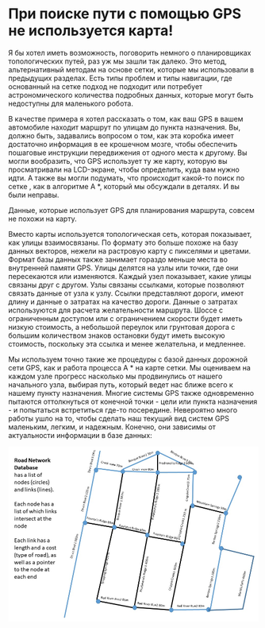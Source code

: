 # При поиске пути с помощью GPS не используется карта!

Я бы хотел иметь возможность, поговорить немного о планировщиках топологических путей, раз уж мы зашли так далеко. Это метод, альтернативный методам на основе сетки, которые мы использовали в предыдущих разделах. Есть типы проблем и типы навигации, где основанный на сетке подход не подходит или потребует астрономического количества подробных данных, которые могут быть недоступны для маленького робота.

В качестве примера я хотел рассказать о том, как ваш GPS в вашем автомобиле находит маршрут по улицам до пункта назначения. Вы, должно быть, задавались вопросом о том, как эта коробка имеет достаточно информация в ее крошечном мозге, чтобы обеспечить пошаговые инструкции передвижения от одного места к другому. Вы могли вообразить, что GPS использует ту же карту, которую вы просматривали на LCD-экране, чтобы определить, куда вам нужно идти. А также вы могли подумать, что происходит какой-то поиск по сетке , как в алгоритме A \*, который мы обсуждали в деталях. И вы были неправы.

Данные, которые использует GPS для планирования маршрута, совсем не похожи на карту.

Вместо карты используется топологическая сеть, которая показывает, как улицы взаимосвязаны. По формату это больше похоже на базу данных векторов, нежели на растровую карту с пикселями и цветами. Формат базы данных также занимает гораздо меньше места во внутренней памяти GPS. Улицы делятся на узлы или точки, где они пересекаются или изменяются. Каждый узел показывает, какие улицы связаны друг с другом. Узлы связаны ссылками, которые позволяют связать данные от узла к узлу. Ссылки представляют дороги, имеют длину и данные о затратах на качество дороги. Данные о затратах используются для расчета желательности маршрута. Шоссе с ограниченным доступом или с ограничением скорости будет иметь низкую стоимость, а небольшой переулок или грунтовая дорога с большим количеством знаков остановки будут иметь высокую стоимость, поскольку эта ссылка и менее желательна, и медленнее.

Мы используем точно такие же процедуры с базой данных дорожной сети GPS, как и работа процесса А \* на карте сетки. Мы оцениваем на каждом узле прогресс насколько мы продвинулись от нашего начального узла, выбирая путь, который ведет нас ближе всего к нашему пункту назначения. Многие системы GPS также одновременно пытаются оттолкнуться от конечной точки - цели или пункта назначения - и попытаться встретиться где-то посередине. Невероятно много работы ушло на то, чтобы сделать наш текущий вид систем GPS маленьким, легким, и надежным. Конечно, они зависимы от актуальности информации в базе данных:

![](../../.gitbook/assets/image%20%2810%29.png)



